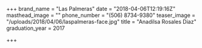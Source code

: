 +++
brand_name = "Las Palmeras"
date = "2018-04-06T12:19:16Z"
masthead_image = ""
phone_number = "(506) 8734-9380"
teaser_image = "/uploads/2018/04/06/laspalmeras-face.jpg"
title = "Anadilsa Rosales Diaz"
graduation_year = 2017

+++

